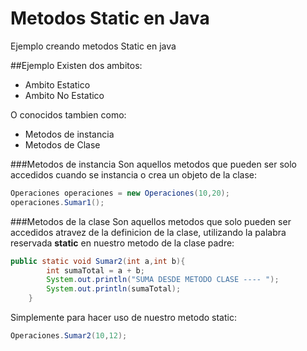 # Metodos Static en Java
Ejemplo creando metodos Static en java

##Ejemplo
Existen dos ambitos:
* Ambito Estatico
* Ambito No Estatico

O conocidos tambien como:
* Metodos de instancia
* Metodos de Clase

###Metodos de instancia
Son aquellos metodos que pueden ser solo accedidos cuando se instancia o crea un objeto de la clase:
```java
Operaciones operaciones = new Operaciones(10,20);
operaciones.Sumar1();
```

###Metodos de la clase
Son aquellos metodos que solo pueden ser accedidos atravez de la definicion de la clase, utilizando la palabra reservada **static** 
en nuestro metodo de la clase padre:
```java
public static void Sumar2(int a,int b){
        int sumaTotal = a + b;
        System.out.println("SUMA DESDE METODO CLASE ---- ");
        System.out.println(sumaTotal);
    }
```
Simplemente para hacer uso de nuestro metodo static:
```java
Operaciones.Sumar2(10,12);
```

